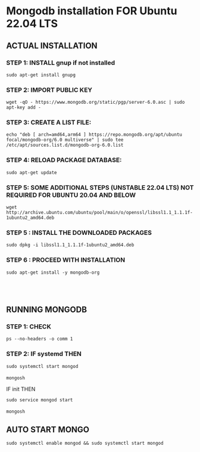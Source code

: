 # Mongodb installation FOR  Ubuntu 22.04 LTS
## ACTUAL INSTALLATION
### STEP 1: INSTALL gnup if not installed<br/>

```sudo apt-get install gnupg```<br/>

### STEP 2: IMPORT PUBLIC KEY<br/>

```wget -qO - https://www.mongodb.org/static/pgp/server-6.0.asc | sudo apt-key add -```
<br/>
### STEP 3: CREATE A LIST FILE:<br/>

```echo "deb [ arch=amd64,arm64 ] https://repo.mongodb.org/apt/ubuntu focal/mongodb-org/6.0 multiverse" | sudo tee /etc/apt/sources.list.d/mongodb-org-6.0.list```
<br/>
### STEP 4: RELOAD PACKAGE DATABASE:<br/>

```sudo apt-get update```<br/>

### STEP 5: SOME ADDITIONAL STEPS (UNSTABLE 22.04 LTS) NOT REQUIRED FOR UBUNTU 20.04 AND BELOW<br/>

```wget http://archive.ubuntu.com/ubuntu/pool/main/o/openssl/libssl1.1_1.1.1f-1ubuntu2_amd64.deb```<br/>

### STEP 5 : INSTALL THE DOWNLOADED PACKAGES<br/>
```sudo dpkg -i libssl1.1_1.1.1f-1ubuntu2_amd64.deb```<br/>

### STEP 6 : PROCEED WITH INSTALLATION<br/>
```sudo apt-get install -y mongodb-org```<br/>
<br/><br/><br/>
## RUNNING MONGODB
### STEP 1: CHECK
```ps --no-headers -o comm 1```

### STEP 2: IF systemd THEN
```sudo systemctl start mongod```<br/><br/>
```mongosh```

IF init THEN

```sudo service mongod start```<br/><br/>
```mongosh```
## AUTO START MONGO
```sudo systemctl enable mongod && sudo systemctl start mongod ```

